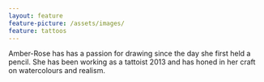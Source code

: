 ```yaml
---
layout: feature
feature-picture: /assets/images/
feature: tattoos
---
```

Amber-Rose has has a passion for drawing since the day she first held a pencil.
She has been working as a tattoist 2013 and has honed in her craft on watercolours and realism.

